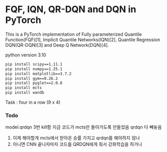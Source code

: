 # FQF, IQN, QR-DQN and DQN in PyTorch

This is a PyTorch implementation of Fully parameterized Quantile Function(FQF)[1], Implicit Quantile Networks(IQN)[2], Quantile Regression DQN(QR-DQN)[3] and Deep Q Network(DQN)[4].

python version 3.10

```bash
pip install scipy==1.11.1
pip install numpy==1.25.1
pip install matplotlib==3.7.2
pip install gym==0.26.2
pip install pyglet==2.0.8
pip install mcts
pip install wandb
```

Task : four in a row (9 x 4)


### Todo

model.qrdqn 3번 kill함 
지금 코드가 mcts만 돌아가도록 만들었음
qrdqn 다 빼놓음
1. 이제 해야할게 mcts에서 받아온 승률 가지고 qrdqn를 해야하지 않나
2. 아니면 CNN 끝나자마자 코드를 QRDQN에게 줘서 강화학습을 하거나 




